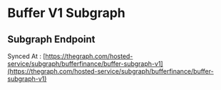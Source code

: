 # Buffer V1 Subgraph

## Subgraph Endpoint


Synced At : [https://thegraph.com/hosted-service/subgraph/bufferfinance/buffer-subgraph-v1](https://thegraph.com/hosted-service/subgraph/bufferfinance/buffer-subgraph-v1)
